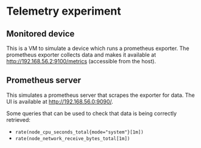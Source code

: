 # Telemetry experiment

## Monitored device

This is a VM to simulate a device which runs a prometheus exporter. 
The prometheus exporter collects data and makes it available at http://192.168.56.2:9100/metrics (accessible from the host).

## Prometheus server

This simulates a prometheus server that scrapes the exporter for data. The UI is available at http://192.168.56.0:9090/. 

Some queries that can be used to check that data is being correctly retrieved:
- `rate(node_cpu_seconds_total{mode="system"}[1m])`
- `rate(node_network_receive_bytes_total[1m])`